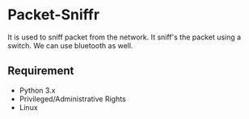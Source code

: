 # Packet-Sniffr

It is used to sniff packet from the network. It sniff's the packet using a switch. We can use bluetooth as well.

## Requirement
  - Python 3.x
  - Privileged/Administrative Rights
  - Linux 
